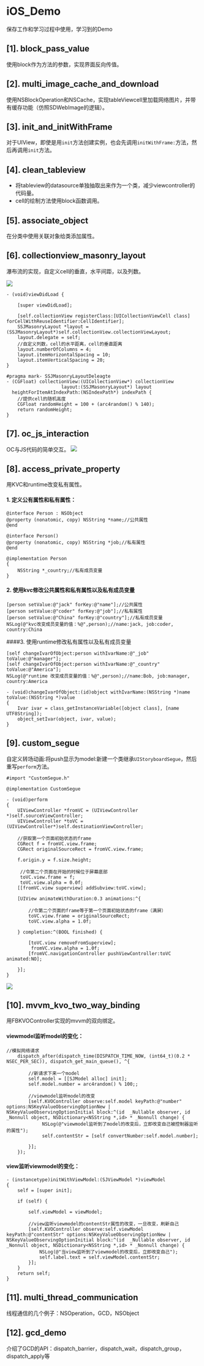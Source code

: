  # iOS_Demo
保存工作和学习过程中使用，学习到的Demo


##  [1]. block_pass_value

使用block作为方法的参数，实现界面反向传值。

## [2]. multi_image_cache_and_download

使用NSBlockOperation和NSCache，实现tableViewcell里加载网络图片，并带有缓存功能（仿照SDWebImage的逻辑）。

## [3]. init_and_initWithFrame

对于UIView，即使是用``init``方法创建实例，也会先调用``initWithFrame:``方法，然后再调用``init``方法。

## [4]. clean_tableview

- 将tableview的datasource单独抽取出来作为一个类，减少viewcontroller的代码量。
- cell的绘制方法使用block函数调用。

## [5]. associate_object
在分类中使用关联对象给类添加属性。

## [6]. collectionview_masonry_layout
瀑布流的实现，自定义cell的垂直，水平间距，以及列数。

![](http://oih3a9o4n.bkt.clouddn.com/masonry_collectionview.gif)

```objc
- (void)viewDidLoad {
    
    [super viewDidLoad];
    
    [self.collectionView registerClass:[UICollectionViewCell class] forCellWithReuseIdentifier:CellIdentifier];
    SSJMasonryLayout *layout = (SSJMasonryLayout*)self.collectionView.collectionViewLayout;
    layout.delegate = self;
    //自定义列数，cell的水平距离，cell的垂直距离
    layout.numberOfColumns = 4;
    layout.itemHorizontalSpacing = 10;
    layout.itemVerticalSpacing = 20;
}

#pragma mark- SSJMasonryLayoutDeleagte
- (CGFloat) collectionView:(UICollectionView*) collectionView
                    layout:(SSJMasonryLayout*) layout
  heightForItemAtIndexPath:(NSIndexPath*) indexPath {
    //提供cell的随机高度
    CGFloat randomHeight = 100 + (arc4random() % 140);
    return randomHeight;
}
```

## [7]. oc_js_interaction
OC与JS代码的简单交互。
![](http://oih3a9o4n.bkt.clouddn.com/oc_js_4.png)

## [8]. access_private_property
用KVC和runtime改变私有属性。

#### 1. 定义公有属性和私有属性：

```objc
@interface Person : NSObject
@property (nonatomic, copy) NSString *name;//公共属性
@end

@interface Person()
@property (nonatomic, copy) NSString *job;//私有属性
@end

@implementation Person
{
    NSString *_country;//私有成员变量
}
```

#### 2. 使用kvc修改公共属性和私有属性以及私有成员变量
```objc
[person setValue:@"jack" forKey:@"name"];//公共属性
[person setValue:@"coder" forKey:@"job"];//私有属性
[person setValue:@"China" forKey:@"country"];//私有成员变量
NSLog(@"kvc改变成员变量的值：%@",person);//name:jack, job:coder, country:China
```

####3. 使用runtime修改私有属性以及私有成员变量
```objc
[self changeIvarOfObject:person withIvarName:@"_job" toValue:@"manager"];
[self changeIvarOfObject:person withIvarName:@"_country" toValue:@"America"];
NSLog(@"runtime 改变成员变量的值：%@",person);//name:Bob, job:manager, country:America

- (void)changeIvarOfObject:(id)object withIvarName:(NSString *)name toValue:(NSString *)value
{
    Ivar ivar = class_getInstanceVariable([object class], [name UTF8String]);    
    object_setIvar(object, ivar, value);
}
```
## [9]. custom_segue
自定义转场动画:将push显示为model:新建一个类继承``UIStoryboardSegue``，然后重写``perform``方法。

```objc
#import "CustomSegue.h"

@implementation CustomSegue

- (void)perform
{
    UIViewController *fromVC = (UIViewController *)self.sourceViewController;
    UIViewController *toVC = (UIViewController*)self.destinationViewController;
    
    //获取第一个页面初始状态的frame
    CGRect f = fromVC.view.frame;
    CGRect originalSourceRect = fromVC.view.frame;
    
    f.origin.y = f.size.height;
    
     //令第二个页面在开始的时候位于屏幕底部
     toVC.view.frame = f;
     toVC.view.alpha = 0.0f;
    [[fromVC.view superview] addSubview:toVC.view];
    
    [UIView animateWithDuration:0.3 animations:^{
        
        //令第二个页面的frame等于第一个页面初始状态的frame（满屏）
        toVC.view.frame = originalSourceRect;
        toVC.view.alpha = 1.0f;
        
    } completion:^(BOOL finished) {
        
        [toVC.view removeFromSuperview];
         fromVC.view.alpha = 1.0f;
        [fromVC.navigationController pushViewController:toVC animated:NO];
        
    }];
}
```
![](http://oih3a9o4n.bkt.clouddn.com/custom_segue.gif)

## [10]. mvvm_kvo_two_way_binding

用FBKVOController实现的mvvm的双向绑定。

#### viewmodel监听model的变化：
```objc
//模拟网络请求
    dispatch_after(dispatch_time(DISPATCH_TIME_NOW, (int64_t)(0.2 * NSEC_PER_SEC)), dispatch_get_main_queue(), ^{
        
        //新请求下来一个model
        self.model = [[SJModel alloc] init];
        self.model.number = arc4random() % 100;;
        
        //viewmodel监听model的改变
        [self.KVOController observe:self.model keyPath:@"number" options:NSKeyValueObservingOptionNew | NSKeyValueObservingOptionInitial block:^(id  _Nullable observer, id  _Nonnull object, NSDictionary<NSString *,id> * _Nonnull change) {
             NSLog(@"viewmodel监听到了model的改变后，立即改变自己被控制器监听的属性");
             self.contentStr = [self convertNumber:self.model.number];
            
        }];
    });
```
#### view监听viewmodel的变化：

```objc
- (instancetype)initWithViewModel:(SJViewModel *)viewModel
{
    self = [super init];
    
    if (self) {
        
        self.viewModel = viewModel;
        
        //view监听viewmodel的contentStr属性的改变，一旦改变，刷新自己
        [self.KVOController observe:self.viewModel keyPath:@"contentStr" options:NSKeyValueObservingOptionNew | NSKeyValueObservingOptionInitial block:^(id  _Nullable observer, id  _Nonnull object, NSDictionary<NSString *,id> * _Nonnull change) {
            NSLog(@"当view监听到了viewmodel的改变后，立即改变自己");
            self.label.text = self.viewModel.contentStr;
        }];
    }
    return self;
}
```

## [11]. multi_thread_communication
线程通信的几个例子：NSOperation，GCD，NSObject


## [12]. gcd_demo
介绍了GCD的API：dispatch_barrier，dispatch_wait，dispatch_group，dispatch_apply等

